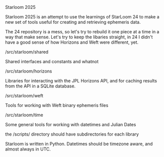Starloom 2025

Starloom 2025 is an attempt to use the learnings of StarLoom 24 to make a new set of tools useful for creating and retrieving ephemeris data.

The 24 repository is a mess, so let's try to rebuild it one piece at a time in a way that make sense. Let's try to keep the libaries straight, in 24 I didn't have a good sense of how Horizons and Weft were different, yet.


/src/starloom/shared

Shared interfaces and constants and whatnot

/src/starloom/horizons

Libraries for interacting with the JPL Horizons API, and for caching results from the API in a SQLite database.

/src/starloom/weft

Tools for working with Weft binary ephemeris files

/src/starloom/time

Some general tools for working with datetimes and Julian Dates

the /scripts/ directory should have subdirectories for each library

Starloom is written in Python.
Datetimes should be timezone aware, and almost always in UTC.
